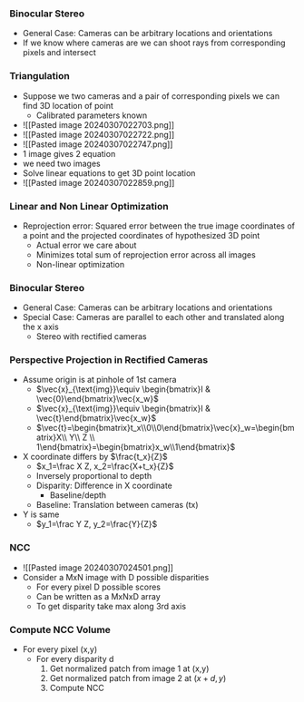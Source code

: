 ### Binocular Stereo
- General Case: Cameras can be arbitrary locations and orientations
- If we know where cameras are we can shoot rays from corresponding pixels and intersect
### Triangulation
- Suppose we two cameras and a pair of corresponding pixels we can find 3D location of point
	- Calibrated parameters known
- ![[Pasted image 20240307022703.png]]
- ![[Pasted image 20240307022722.png]]
- ![[Pasted image 20240307022747.png]]
- 1 image gives 2 equation
- we need two images
- Solve linear equations to get 3D point location
- ![[Pasted image 20240307022859.png]]
### Linear and Non Linear Optimization
- Reprojection error: Squared error between the true image coordinates of a point and the projected coordinates of hypothesized 3D point
	- Actual error we care about
	- Minimizes total sum of reprojection error across all images
	- Non-linear optimization
### Binocular Stereo
- General Case: Cameras can be arbitrary locations and orientations
- Special Case: Cameras are parallel to each other and translated along the x axis
	- Stereo with rectified cameras
### Perspective Projection in Rectified Cameras
- Assume origin is at pinhole of 1st camera
	- $\vec{x}_{\text{img}}\equiv \begin{bmatrix}I & \vec{0}\end{bmatrix}\vec{x_w}$
	- $\vec{x}_{\text{img}}\equiv \begin{bmatrix}I & \vec{t}\end{bmatrix}\vec{x_w}$
	- $\vec{t}=\begin{bmatrix}t_x\\0\\0\end{bmatrix}\vec{x}_w=\begin{bmatrix}X\\ Y\\ Z \\ 1\end{bmatrix}=\begin{bmatrix}x_w\\1\end{bmatrix}$
- X coordinate differs by $\frac{t_x}{Z}$ 
	- $x_1=\frac X Z, x_2=\frac{X+t_x}{Z}$
	- Inversely proportional to depth
	- Disparity: Difference in X coordinate
		- Baseline/depth
	- Baseline: Translation between cameras (tx) 
- Y is same
	- $y_1=\frac Y Z, y_2=\frac{Y}{Z}$
### NCC
- ![[Pasted image 20240307024501.png]]
- Consider a MxN image with D possible disparities
	- For every pixel D possible scores
	- Can be written as a MxNxD array
	- To get disparity take max along 3rd axis
### Compute NCC Volume
- For every pixel (x,y)
	- For every disparity d
		1. Get normalized patch from image 1 at (x,y)
		2. Get normalized patch from image 2 at $(x+d,y)$
		3. Compute NCC